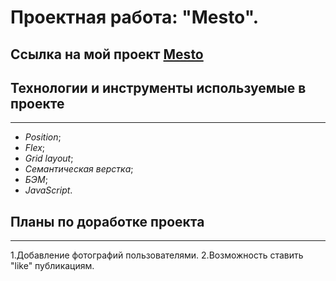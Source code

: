 # Проектная работа: "Mesto".
Ссылка на мой проект [Mesto](https://seevpetrov.github.io/mesto/)
---

## Технологии и инструменты используемые в проекте

---

- _Position_;
- _Flex_;
- _Grid layout_;
- _Семантическая верстка_;
- _БЭМ_;
- _JavaScript_.


## Планы по доработке проекта

---

1.Добавление фотографий пользователями.
2.Возможность ставить "like" публикациям.
